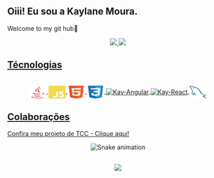 ## Oiii! Eu sou a Kaylane Moura. 
 <div>
 
  <a>Welcome to my git hub🐼</a>
 
 </div>
 <div align="center">
  <a href="https://github.com/kaymoura">
  <img height="160em" src="https://github-readme-stats.vercel.app/api?username=kaymoura&show_icons=true&theme=jolly&include_all_commits=true&count_private=true"/>
  <img height="160em" src="https://github-readme-stats.vercel.app/api/top-langs/?username=kaymoura&layout=compact&langs_count=7&theme=jolly"/>
</div>
 
 ## Técnologias
 
<div style="display: inline_block" align="center"><br>
  <img align="center" alt="Kay-Java" height="30" width="40" src="https://raw.githubusercontent.com/devicons/devicon/master/icons/java/java-plain.svg">
  <img align="center" alt="Kay-Js" height="30" width="40" src="https://raw.githubusercontent.com/devicons/devicon/master/icons/javascript/javascript-plain.svg">
  <img align="center" alt="Kay-HTML" height="30" width="40" src="https://raw.githubusercontent.com/devicons/devicon/master/icons/html5/html5-original.svg">
  <img align="center" alt="Kay-CSS" height="30" width="40" src="https://raw.githubusercontent.com/devicons/devicon/master/icons/css3/css3-original.svg">
  <img align="center" alt="Kay-Angular" height="30" width="40"
src="https://cdn.jsdelivr.net/gh/devicons/devicon/icons/angularjs/angularjs-original.svg" />
  <img align="center" alt="Kay-React" height="30" width="40"src="https://cdn.jsdelivr.net/gh/devicons/devicon/icons/react/react-original-wordmark.svg" />        
  <img align="center" alt="Kay-MySql" height="30" width="40" src="https://raw.githubusercontent.com/devicons/devicon/master/icons/mysql/mysql-original.svg">
<!--  <img align="right" height="150em" alt="Kay-gif" style="border-radius:50px;" src="https://media.giphy.com/media/pg0qrHz9MlMKMij6Pv/giphy.gifcid=790b761198b15f5dec6e2f8fdb13d7ea98339feda0484d53&rid=giphy.gif&ct=g">  -->
</div>
 
 ## Colaborações
 Confira meu projeto de TCC - [Clique aqui!](https://github.com/Livia-Andrade/clean-mapping)
 
<div align="center">
<!--   <a href="https://www.instagram.com/iamkaylanee/" target="_blank"><img src="https://img.shields.io/badge/-Instagram-%23E4405F?style=for-the-badge&logo=instagram&logoColor=white" target="_blank"></a>
  <a href = "mailto:kaylaneemooura@gmail.com"><img src="https://img.shields.io/badge/-Gmail-%23333?style=for-the-badge&logo=gmail&logoColor=white" target="_blank"></a> -->

 ![Snake animation](https://github.com/kaymoura/kaymoura/blob/output/github-contribution-grid-snake.svg)
 
  ##
 
 <a href="https://www.linkedin.com/in/kaylane-moura-a832a419a" target="_blank"><img src="https://img.shields.io/badge/-LinkedIn-%230077B5?style=for-the-badge&logo=linkedin&logoColor=white" target="_blank"></a>
 </div>
  
